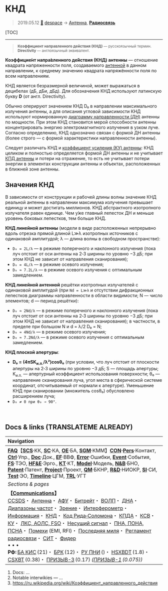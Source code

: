 # КНД
> 2019.05.12 [🚀](../index/index.md) [despace](index.md) → [Антенна](antenna.md), **[Радиосвязь](comms.md)**

[TOC]

---

> <small>**Коэффициент направленного действия (КНД)** — русскоязычный термин. **Directivity** — англоязычный эквивалент.</small>

**Коэффицие́нт напра́вленного де́йствия (КНД) антенны** — отношение квадрата напряженности поля, создаваемого [антенной](antenna.md) в данном направлении, к среднему значению квадрата напряжённости поля по всем направлениям.

КНД является безразмерной величиной, может выражаться в децибелах (дБ, дБи, дБд). Для обозначения КНД используют латинскую букву **D** (от англ. Directivity).

Обычно оперируют значением КНД D₀ в направлении максимального излучения антенны, а для описания угловой зависимости КНД используют нормированную [диаграмму направленности (ДН)](antenna.md) антенны по мощности. При этом КНД становится мерой способности антенны концентрировать энергию электромагнитного излучения в узком луче. Согласно определению, КНД однозначно связан с формой ДН антенны (более строго — с формой характеристики направленности антенны).

Следует различать КНД и [коэффициент усиления (КУ) антенны](ку.md): КНД целиком и полностью определяется формой ДН антенны и не учитывает [КПД антенны](antenna_ap.md) и потери на отражение, то есть не учитывает потери энергии в элементах конструкции антенны и объектах, расположенных в ближней зоне антенны.



## Значения КНД
В зависимости от конструкции и рабочей длины волны значение КНД реальной антенны в направлении максимума излучения превышает единицу и может достигать миллионов. КНД абстрактного изотропного излучателя равен единице. Чем у́же главный лепесток ДН и меньше уровень боковых лепестков, тем больше КНД.

**КНД линейной антенны** (модели в виде расположенных непрерывно вдоль отрезка прямой длиной L≫λ изотропных источников с одинаковой амплитудой; λ — длина волны в свободном пространстве):

   - `D₀ = 2L/λ` — в режиме поперечного и наклонного излучения (пока луч отстоит от оси антенны на 2‑3 ширины по уровню −3 дБ; при этом КНД не зависит от направления сканирования);
   - `D₀ = 4L/λ` — в режиме осевого излучения;
   - `D₀ ≈ 7.2L/λ` — в режиме осевого излучения с оптимальным замедлением.

**КНД линейной антенной** решётки изотропных излучателей с одинаковой амплитудой (при `Nd = L≫λ` и отсутствии дифракционных лепестков диаграммы направленности в области видимости; N — число элементов; d — период решётки):

   - `D₀ ≈ 2Nd/λ` — в режиме поперечного и наклонного излучения (пока луч отстоит от оси антенны на 2‑3 ширины по уровню −3 дБ; при этом КНД не зависит от направления сканирования); в частности, в пределе при большом N и d = λ/2 D₀ = N;
   - `D₀ ≈ 4Nd/λ` — в режиме осевого излучения;
   - `D₀ ≈ 7.2Nd/λ` — в режиме осевого излучения с оптимальным замедлением.

**КНД плоской апертуры**:

   - **D₀ = (4πSK<sub>и.п.</sub>/λ²)cosθ₀** (при условии, что луч отстоит от плоскости апертуры на 2‑3 ширины по уровню −3 дБ; S — площадь апертуры; K<sub>и.п.</sub> — апертурный коэффициент использования поверхности; θ₀ — направление сканирования луча, угол места в сферической системе координат, отсчитываемый от нормали к апертуре). Уменьшение КНД при сканировании (множитель cosθ₀) обусловлено расширением луча;
   - `D₀ ≠ 0 при θ₀ → 90°`.



<p style="page-break-after:always"> </p>

## Docs & links (TRANSLATEME ALREADY)
|Navigation|
|:--|
|**[FAQ](faq.md)**【**[SCS](scs.md)**·КК, **[SC](sc.md)**·КА, **[OE](oe.md)**·БА, **[SGM](sgm.md)**·КММ】**[CON](contact.md)·[Pers](person.md)**·Контакт, **[Ctrl](control.md)**·Упр., **[Doc](doc.md)**·Док., **[EF](ef.md)**·ВВФ, **[Error](error.md)**·Ошибки, **[Event](event.md)**·События, **[FS](fs.md)**·ТЭО, **[HF&E](hfe.md)**·Эрго., **[KT](kt.md)**·КТ, **[Model](model.md)**·Модель, **[N&B](nnb.md)**·БНО, **[Patent](патент.md)**·Патент, **[Project](project.md)**·Проект, **[QM](qm.md)**·БКНР, **[R&D](rnd.md)**·НИОКР, **[SI](si.md)**·СИ, **[Test](test.md)**·ЭО, **[Timeline](timeline.md)**·ЦГМ, **[TRL](trl.md)**·УГТ|
|*Sections & pages*|
|**【[Communications](comms.md)】**<br> [CCSDS](ccsds.md)・ [Антенна](antenna.md)・ [АФУ](afdev.md)・ [Битрейт](bitrate.md)・ [ВОЛП](ofts.md)・ [ДНА](дна.md)・ [Диапазоны частот](rf.md)・ [Зрение](view.md)・ [Интерферометр](interferometer.md)・ [Информация](info.md)・ [КНД](directivity.md)・ [Код Рида‑Соломона](rsco.md)・ [КПДА](antenna_ap.md)・ [КСВ](swr.md)・ [КУ](ку.md)・ [ЛКС, АОЛС, FSO](fso.md)・ [Несущий сигнал](carrwave.md)・ [ПНА, ПОНА, ПСНА](devd.md)・ [Помехи](emi.md) (EMI, RFI)・ [Последняя миля](last_mile.md)・ [Регламент радиосвязи](rf.md)・ [СИТ](etedp.md)・ [Фидер](feeder.md) <br>• • •<br> **РФ:** [БА КИС](ба_кис.md) (21)・ [БРК](brk_lav.md) (12)・ [РУ ПНИ](ру_пни.md) ()・ [HSXBDT](hsxbdt.md) (1.8)・ [CSXBT](csxbt.md) (0.38)・ [ПРИЗЫВ-3](prizyv_3.md) (0.17) *([ПРИЗЫВ-1](prizyv_1.md) (0.075))*|

   1. Docs: …
   1. Notable interwikies — …
   1. <https://ru.wikipedia.org/wiki/Коэффициент_направленного_действия>


